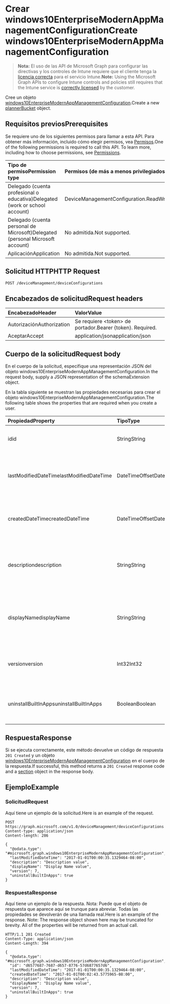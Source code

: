 # <a name="create-windows10enterprisemodernappmanagementconfiguration"></a><span data-ttu-id="69dc4-101">Crear windows10EnterpriseModernAppManagementConfiguration</span><span class="sxs-lookup"><span data-stu-id="69dc4-101">Create windows10EnterpriseModernAppManagementConfiguration</span></span>

> <span data-ttu-id="69dc4-102">**Nota:** El uso de las API de Microsoft Graph para configurar las directivas y los controles de Intune requiere que el cliente tenga la [licencia correcta](https://go.microsoft.com/fwlink/?linkid=839381) para el servicio Intune.</span><span class="sxs-lookup"><span data-stu-id="69dc4-102">**Note:** Using the Microsoft Graph APIs to configure Intune controls and policies still requires that the Intune service is [correctly licensed](https://go.microsoft.com/fwlink/?linkid=839381) by the customer.</span></span>

<span data-ttu-id="69dc4-103">Cree un objeto [windows10EnterpriseModernAppManagementConfiguration](../resources/intune_deviceconfig_windows10enterprisemodernappmanagementconfiguration.md).</span><span class="sxs-lookup"><span data-stu-id="69dc4-103">Create a new [plannerBucket](../resources/intune_deviceconfig_windows10enterprisemodernappmanagementconfiguration.md) object.</span></span>
## <a name="prerequisites"></a><span data-ttu-id="69dc4-104">Requisitos previos</span><span class="sxs-lookup"><span data-stu-id="69dc4-104">Prerequisites</span></span>
<span data-ttu-id="69dc4-p101">Se requiere uno de los siguientes permisos para llamar a esta API. Para obtener más información, incluido cómo elegir permisos, vea [Permisos](../../../concepts/permissions_reference.md).</span><span class="sxs-lookup"><span data-stu-id="69dc4-p101">One of the following permissions is required to call this API. To learn more, including how to choose permissions, see [Permissions](../../../concepts/permissions_reference.md).</span></span>

|<span data-ttu-id="69dc4-107">Tipo de permiso</span><span class="sxs-lookup"><span data-stu-id="69dc4-107">Permission type</span></span>|<span data-ttu-id="69dc4-108">Permisos (de más a menos privilegiados)</span><span class="sxs-lookup"><span data-stu-id="69dc4-108">Permissions (from least to most privileged)</span></span>|
|:---|:---|
|<span data-ttu-id="69dc4-109">Delegado (cuenta profesional o educativa)</span><span class="sxs-lookup"><span data-stu-id="69dc4-109">Delegated (work or school account)</span></span>|<span data-ttu-id="69dc4-110">DeviceManagementConfiguration.ReadWrite.All</span><span class="sxs-lookup"><span data-stu-id="69dc4-110">DeviceManagementConfiguration.ReadWrite.All</span></span>|
|<span data-ttu-id="69dc4-111">Delegado (cuenta personal de Microsoft)</span><span class="sxs-lookup"><span data-stu-id="69dc4-111">Delegated (personal Microsoft account)</span></span>|<span data-ttu-id="69dc4-112">No admitida.</span><span class="sxs-lookup"><span data-stu-id="69dc4-112">Not supported.</span></span>|
|<span data-ttu-id="69dc4-113">Aplicación</span><span class="sxs-lookup"><span data-stu-id="69dc4-113">Application</span></span>|<span data-ttu-id="69dc4-114">No admitida.</span><span class="sxs-lookup"><span data-stu-id="69dc4-114">Not supported.</span></span>|

## <a name="http-request"></a><span data-ttu-id="69dc4-115">Solicitud HTTP</span><span class="sxs-lookup"><span data-stu-id="69dc4-115">HTTP Request</span></span>
<!-- {
  "blockType": "ignored"
}
-->
``` http
POST /deviceManagement/deviceConfigurations
```

## <a name="request-headers"></a><span data-ttu-id="69dc4-116">Encabezados de solicitud</span><span class="sxs-lookup"><span data-stu-id="69dc4-116">Request headers</span></span>
|<span data-ttu-id="69dc4-117">Encabezado</span><span class="sxs-lookup"><span data-stu-id="69dc4-117">Header</span></span>|<span data-ttu-id="69dc4-118">Valor</span><span class="sxs-lookup"><span data-stu-id="69dc4-118">Value</span></span>|
|:---|:---|
|<span data-ttu-id="69dc4-119">Autorización</span><span class="sxs-lookup"><span data-stu-id="69dc4-119">Authorization</span></span>|<span data-ttu-id="69dc4-120">Se requiere &lt;token&gt; de portador.</span><span class="sxs-lookup"><span data-stu-id="69dc4-120">Bearer {token}. Required.</span></span>|
|<span data-ttu-id="69dc4-121">Aceptar</span><span class="sxs-lookup"><span data-stu-id="69dc4-121">Accept</span></span>|<span data-ttu-id="69dc4-122">application/json</span><span class="sxs-lookup"><span data-stu-id="69dc4-122">application/json</span></span>|

## <a name="request-body"></a><span data-ttu-id="69dc4-123">Cuerpo de la solicitud</span><span class="sxs-lookup"><span data-stu-id="69dc4-123">Request body</span></span>
<span data-ttu-id="69dc4-124">En el cuerpo de la solicitud, especifique una representación JSON del objeto windows10EnterpriseModernAppManagementConfiguration.</span><span class="sxs-lookup"><span data-stu-id="69dc4-124">In the request body, supply a JSON representation of the schemaExtension object.</span></span>

<span data-ttu-id="69dc4-125">En la tabla siguiente se muestran las propiedades necesarias para crear el objeto windows10EnterpriseModernAppManagementConfiguration.</span><span class="sxs-lookup"><span data-stu-id="69dc4-125">The following table shows the properties that are required when you create a user.</span></span>

|<span data-ttu-id="69dc4-126">Propiedad</span><span class="sxs-lookup"><span data-stu-id="69dc4-126">Property</span></span>|<span data-ttu-id="69dc4-127">Tipo</span><span class="sxs-lookup"><span data-stu-id="69dc4-127">Type</span></span>|<span data-ttu-id="69dc4-128">Descripción</span><span class="sxs-lookup"><span data-stu-id="69dc4-128">Description</span></span>|
|:---|:---|:---|
|<span data-ttu-id="69dc4-129">id</span><span class="sxs-lookup"><span data-stu-id="69dc4-129">id</span></span>|<span data-ttu-id="69dc4-130">String</span><span class="sxs-lookup"><span data-stu-id="69dc4-130">String</span></span>|<span data-ttu-id="69dc4-131">Clave de la entidad.</span><span class="sxs-lookup"><span data-stu-id="69dc4-131">Key of the setting.</span></span> <span data-ttu-id="69dc4-132">Heredado de [deviceConfiguration](../resources/intune_deviceconfig_deviceconfiguration.md)</span><span class="sxs-lookup"><span data-stu-id="69dc4-132">Inherited from [deviceConfiguration](../resources/intune_deviceconfig_deviceconfiguration.md)</span></span>|
|<span data-ttu-id="69dc4-133">lastModifiedDateTime</span><span class="sxs-lookup"><span data-stu-id="69dc4-133">lastModifiedDateTime</span></span>|<span data-ttu-id="69dc4-134">DateTimeOffset</span><span class="sxs-lookup"><span data-stu-id="69dc4-134">DateTimeOffset</span></span>|<span data-ttu-id="69dc4-135">Fecha y hora en la que se modificó el objeto por última vez.</span><span class="sxs-lookup"><span data-stu-id="69dc4-135">Indicates the date the object was last modified.</span></span> <span data-ttu-id="69dc4-136">Heredado de [deviceConfiguration](../resources/intune_deviceconfig_deviceconfiguration.md)</span><span class="sxs-lookup"><span data-stu-id="69dc4-136">Inherited from [deviceConfiguration](../resources/intune_deviceconfig_deviceconfiguration.md)</span></span>|
|<span data-ttu-id="69dc4-137">createdDateTime</span><span class="sxs-lookup"><span data-stu-id="69dc4-137">createdDateTime</span></span>|<span data-ttu-id="69dc4-138">DateTimeOffset</span><span class="sxs-lookup"><span data-stu-id="69dc4-138">DateTimeOffset</span></span>|<span data-ttu-id="69dc4-139">Fecha y hora en la que se creó el objeto.</span><span class="sxs-lookup"><span data-stu-id="69dc4-139">DateTime the object was created.</span></span> <span data-ttu-id="69dc4-140">Heredado de [deviceConfiguration](../resources/intune_deviceconfig_deviceconfiguration.md)</span><span class="sxs-lookup"><span data-stu-id="69dc4-140">Inherited from [deviceConfiguration](../resources/intune_deviceconfig_deviceconfiguration.md)</span></span>|
|<span data-ttu-id="69dc4-141">description</span><span class="sxs-lookup"><span data-stu-id="69dc4-141">description</span></span>|<span data-ttu-id="69dc4-142">String</span><span class="sxs-lookup"><span data-stu-id="69dc4-142">String</span></span>|<span data-ttu-id="69dc4-143">Descripción proporcionada por el administrador de la configuración del dispositivo.</span><span class="sxs-lookup"><span data-stu-id="69dc4-143">Admin provided description of the Device Configuration.</span></span> <span data-ttu-id="69dc4-144">Heredado de [deviceConfiguration](../resources/intune_deviceconfig_deviceconfiguration.md)</span><span class="sxs-lookup"><span data-stu-id="69dc4-144">Inherited from [deviceConfiguration](../resources/intune_deviceconfig_deviceconfiguration.md)</span></span>|
|<span data-ttu-id="69dc4-145">displayName</span><span class="sxs-lookup"><span data-stu-id="69dc4-145">displayName</span></span>|<span data-ttu-id="69dc4-146">String</span><span class="sxs-lookup"><span data-stu-id="69dc4-146">String</span></span>|<span data-ttu-id="69dc4-147">Nombre proporcionado por el administrador de la configuración del dispositivo.</span><span class="sxs-lookup"><span data-stu-id="69dc4-147">Admin provided name of the device configuration.</span></span> <span data-ttu-id="69dc4-148">Heredado de [deviceConfiguration](../resources/intune_deviceconfig_deviceconfiguration.md)</span><span class="sxs-lookup"><span data-stu-id="69dc4-148">Inherited from [deviceConfiguration](../resources/intune_deviceconfig_deviceconfiguration.md)</span></span>|
|<span data-ttu-id="69dc4-149">version</span><span class="sxs-lookup"><span data-stu-id="69dc4-149">version</span></span>|<span data-ttu-id="69dc4-150">Int32</span><span class="sxs-lookup"><span data-stu-id="69dc4-150">Int32</span></span>|<span data-ttu-id="69dc4-151">Versión de la configuración del dispositivo.</span><span class="sxs-lookup"><span data-stu-id="69dc4-151">Version of the device configuration.</span></span> <span data-ttu-id="69dc4-152">Heredado de [deviceConfiguration](../resources/intune_deviceconfig_deviceconfiguration.md)</span><span class="sxs-lookup"><span data-stu-id="69dc4-152">Inherited from [deviceConfiguration](../resources/intune_deviceconfig_deviceconfiguration.md)</span></span>|
|<span data-ttu-id="69dc4-153">uninstallBuiltInApps</span><span class="sxs-lookup"><span data-stu-id="69dc4-153">uninstallBuiltInApps</span></span>|<span data-ttu-id="69dc4-154">Boolean</span><span class="sxs-lookup"><span data-stu-id="69dc4-154">Boolean</span></span>|<span data-ttu-id="69dc4-155">Indica si se desinstalará o no una lista fija de aplicaciones integradas de Windows.</span><span class="sxs-lookup"><span data-stu-id="69dc4-155">Indicates whether or not to uninstall a fixed list of built-in Windows apps.</span></span>|



## <a name="response"></a><span data-ttu-id="69dc4-156">Respuesta</span><span class="sxs-lookup"><span data-stu-id="69dc4-156">Response</span></span>
<span data-ttu-id="69dc4-157">Si se ejecuta correctamente, este método devuelve un código de respuesta `201 Created` y un objeto [windows10EnterpriseModernAppManagementConfiguration](../resources/intune_deviceconfig_windows10enterprisemodernappmanagementconfiguration.md) en el cuerpo de la respuesta.</span><span class="sxs-lookup"><span data-stu-id="69dc4-157">If successful, this method returns a `201 Created` response code and a [section](../resources/intune_deviceconfig_windows10enterprisemodernappmanagementconfiguration.md) object in the response body.</span></span>

## <a name="example"></a><span data-ttu-id="69dc4-158">Ejemplo</span><span class="sxs-lookup"><span data-stu-id="69dc4-158">Example</span></span>
### <a name="request"></a><span data-ttu-id="69dc4-159">Solicitud</span><span class="sxs-lookup"><span data-stu-id="69dc4-159">Request</span></span>
<span data-ttu-id="69dc4-160">Aquí tiene un ejemplo de la solicitud.</span><span class="sxs-lookup"><span data-stu-id="69dc4-160">Here is an example of the request.</span></span>
``` http
POST https://graph.microsoft.com/v1.0/deviceManagement/deviceConfigurations
Content-type: application/json
Content-length: 286

{
  "@odata.type": "#microsoft.graph.windows10EnterpriseModernAppManagementConfiguration",
  "lastModifiedDateTime": "2017-01-01T00:00:35.1329464-08:00",
  "description": "Description value",
  "displayName": "Display Name value",
  "version": 7,
  "uninstallBuiltInApps": true
}
```

### <a name="response"></a><span data-ttu-id="69dc4-161">Respuesta</span><span class="sxs-lookup"><span data-stu-id="69dc4-161">Response</span></span>
<span data-ttu-id="69dc4-p108">Aquí tiene un ejemplo de la respuesta. Nota: Puede que el objeto de respuesta que aparece aquí se trunque para abreviar. Todas las propiedades se devolverán de una llamada real.</span><span class="sxs-lookup"><span data-stu-id="69dc4-p108">Here is an example of the response. Note: The response object shown here may be truncated for brevity. All of the properties will be returned from an actual call.</span></span>
``` http
HTTP/1.1 201 Created
Content-Type: application/json
Content-Length: 394

{
  "@odata.type": "#microsoft.graph.windows10EnterpriseModernAppManagementConfiguration",
  "id": "d6577687-7687-d657-8776-57d6877657d6",
  "lastModifiedDateTime": "2017-01-01T00:00:35.1329464-08:00",
  "createdDateTime": "2017-01-01T00:02:43.5775965-08:00",
  "description": "Description value",
  "displayName": "Display Name value",
  "version": 7,
  "uninstallBuiltInApps": true
}
```



